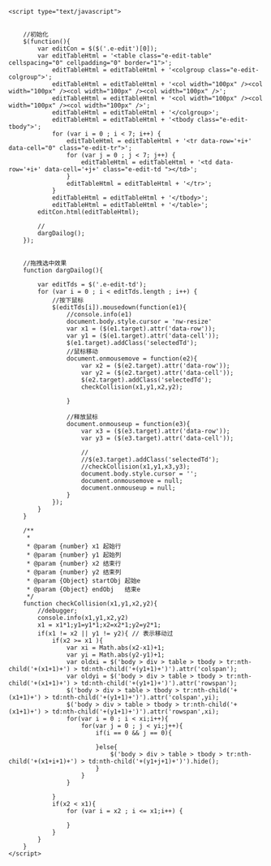 <!DOCTYPE html>
<html>
	<head>
		<meta charset="utf-8" />
		<title></title>
		<script src="https://cdn.bootcdn.net/ajax/libs/jquery/3.6.0/jquery.js"></script>
		<style>
			.e-edit-table{width: 1200px;margin: 0 auto;}
			.e-edit-tr{height: 40px;}
			.selectedTd{
				background: rgb(233,233,233);
			}
		</style>
	</head>
	<body>
		<div class="e-edit">
		</div>
	</body>
	
	<script type="text/javascript">
		
		
		//初始化
		$(function(){
			var editCon = $($('.e-edit')[0]);
			var editTableHtml = '<table class="e-edit-table" cellspacing="0" cellpadding="0" border="1">';
				editTableHtml = editTableHtml + '<colgroup class="e-edit-colgroup">';
				editTableHtml = editTableHtml + '<col width="100px" /><col width="100px" /><col width="100px" /><col width="100px" />';
				editTableHtml = editTableHtml + '<col width="100px" /><col width="100px" /><col width="100px" />';
				editTableHtml = editTableHtml + '</colgroup>';
				editTableHtml = editTableHtml + '<tbody class="e-edit-tbody">';
				for (var i = 0 ; i < 7; i++) {
					editTableHtml = editTableHtml + '<tr data-row='+i+' data-cell="0" class="e-edit-tr">';
					for (var j = 0 ; j < 7; j++) {
						editTableHtml = editTableHtml + '<td data-row='+i+' data-cell='+j+' class="e-edit-td "></td>';
					}
					editTableHtml = editTableHtml + '</tr>';
				}
				editTableHtml = editTableHtml + '</tbody>';
				editTableHtml = editTableHtml + '</table>';
			editCon.html(editTableHtml);
			
			//
			dargDailog();
		});
		
		
		//拖拽选中效果
		function dargDailog(){
			
			var editTds = $('.e-edit-td');
			for (var i = 0 ; i < editTds.length ; i++) {
				//按下鼠标
				$(editTds[i]).mousedown(function(e1){
					//console.info(e1)
					document.body.style.cursor = 'nw-resize'
					var x1 = ($(e1.target).attr('data-row'));
					var y1 = ($(e1.target).attr('data-cell'));
					$(e1.target).addClass('selectedTd');
					//鼠标移动
					document.onmousemove = function(e2){
						var x2 = ($(e2.target).attr('data-row'));
						var y2 = ($(e2.target).attr('data-cell'));
						$(e2.target).addClass('selectedTd');
						checkCollision(x1,y1,x2,y2);
						
					}
					
					//释放鼠标
					document.onmouseup = function(e3){
						var x3 = ($(e3.target).attr('data-row'));
						var y3 = ($(e3.target).attr('data-cell'));
						
						//
						//$(e3.target).addClass('selectedTd');
						//checkCollision(x1,y1,x3,y3);
						document.body.style.cursor = '';
						document.onmousemove = null;
						document.onmouseup = null;
					}
				});
			}
		}
		
		/**
		 * 
		 * @param {number} x1 起始行
		 * @param {number} y1 起始列
		 * @param {number} x2 结束行
		 * @param {number} y2 结束列
		 * @param {Object} startObj 起始e
		 * @param {Object} endObj	结束e
		 */
		function checkCollision(x1,y1,x2,y2){
			//debugger;
			console.info(x1,y1,x2,y2)
			x1 = x1*1;y1=y1*1;x2=x2*1;y2=y2*1;
			if(x1 != x2 || y1 != y2){ // 表示移动过 
				if(x2 >= x1 ){
					var xi = Math.abs(x2-x1)+1;
					var yi = Math.abs(y2-y1)+1;
					var oldxi = $('body > div > table > tbody > tr:nth-child('+(x1+1)+') > td:nth-child('+(y1+1)+')').attr('colspan');
					var oldyi = $('body > div > table > tbody > tr:nth-child('+(x1+1)+') > td:nth-child('+(y1+1)+')').attr('rowspan');
					$('body > div > table > tbody > tr:nth-child('+(x1+1)+') > td:nth-child('+(y1+1)+')').attr('colspan',yi);
					$('body > div > table > tbody > tr:nth-child('+(x1+1)+') > td:nth-child('+(y1+1)+')').attr('rowspan',xi);
					for(var i = 0 ; i < xi;i++){
						for(var j = 0 ; j < yi;j++){
							if(i == 0 && j == 0){
								
							}else{
								$('body > div > table > tbody > tr:nth-child('+(x1+i+1)+') > td:nth-child('+(y1+j+1)+')').hide();
							}
						}
					}
					
				}
				if(x2 < x1){
					for (var i = x2 ; i <= x1;i++) {
						
					}
				}
			}
		}
	</script>
</html>
